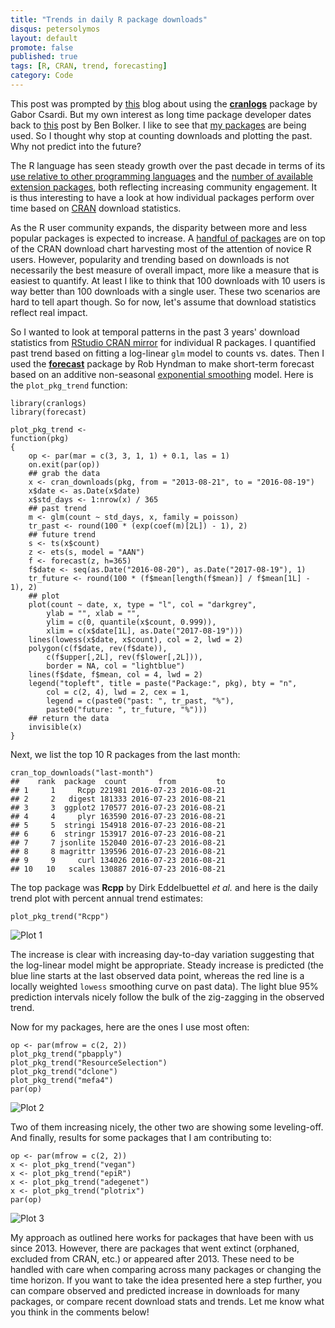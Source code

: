 ```yaml
---
title: "Trends in daily R package downloads"
disqus: petersolymos
layout: default
promote: false
published: true
tags: [R, CRAN, trend, forecasting]
category: Code
---
```


This post was prompted by [this](http://moderndata.plot.ly/using-cranlogs-in-r-with-plotly/) blog about using the [**cranlogs**](https://cran.r-project.org/web/packages/cranlogs/) package by Gabor Csardi. But my own interest
as long time package developer dates back to [this](https://rpubs.com/bbolker/3750) post by Ben Bolker. I like to see that
[my packages](http://cran.r-project.org/web/checks/check_summary_by_maintainer.html#address:solymos_at_ualberta.ca)
are being used. So I thought why stop at counting downloads and plotting
the past. Why not predict into the future?

The R language has seen steady growth over the past decade in terms of its
[use relative to other programming languages](http://blog.revolutionanalytics.com/2015/12/r-is-the-fastest-growing-language-on-stackoverflow.html)
and the [number of available extension packages](http://r4stats.com/2016/04/19/rs-growth-continues-to-accelerate/),
both reflecting increasing community engagement.
It is thus interesting to have a look at how individual
packages perform over time based on
[CRAN](https://cran.r-project.org/) download statistics.

As the R user community expands, the disparity between
more and less popular packages is expected to increase.
A [handful of packages](http://www.kdnuggets.com/2015/06/top-20-r-packages.html)
are on top of the CRAN download chart harvesting most of the attention
of novice R users.
However, popularity and trending based on downloads
is not necessarily the best measure of overall impact, more like a
measure that is easiest to quantify.
At least I like to think that 100 downloads with 10 users is way better than 100 downloads with a single user. These two scenarios are hard to tell apart though.
So for now, let's assume that download statistics reflect real impact.

So I wanted to look at temporal patterns in the past 3 years' download
statistics from [RStudio CRAN mirror](https://cran.rstudio.com/)
for individual R packages. I quantified past trend based
on fitting a log-linear `glm` model to counts vs. dates.
Then I used the [**forecast**](https://cran.r-project.org/web/packages/forecast/index.html) package by Rob Hyndman to make short-term forecast
based on an additive non-seasonal [exponential smoothing](http://www.exponentialsmoothing.net/) model. Here is the `plot_pkg_trend` function:

```{r}
library(cranlogs)
library(forecast)

plot_pkg_trend <-
function(pkg)
{
    op <- par(mar = c(3, 3, 1, 1) + 0.1, las = 1)
    on.exit(par(op))
    ## grab the data
    x <- cran_downloads(pkg, from = "2013-08-21", to = "2016-08-19")
    x$date <- as.Date(x$date)
    x$std_days <- 1:nrow(x) / 365
    ## past trend
    m <- glm(count ~ std_days, x, family = poisson)
    tr_past <- round(100 * (exp(coef(m)[2L]) - 1), 2)
    ## future trend
    s <- ts(x$count)
    z <- ets(s, model = "AAN")
    f <- forecast(z, h=365)
    f$date <- seq(as.Date("2016-08-20"), as.Date("2017-08-19"), 1)
    tr_future <- round(100 * (f$mean[length(f$mean)] / f$mean[1L] - 1), 2)
    ## plot
    plot(count ~ date, x, type = "l", col = "darkgrey",
        ylab = "", xlab = "",
        ylim = c(0, quantile(x$count, 0.999)),
        xlim = c(x$date[1L], as.Date("2017-08-19")))
    lines(lowess(x$date, x$count), col = 2, lwd = 2)
    polygon(c(f$date, rev(f$date)),
        c(f$upper[,2L], rev(f$lower[,2L])),
        border = NA, col = "lightblue")
    lines(f$date, f$mean, col = 4, lwd = 2)
    legend("topleft", title = paste("Package:", pkg), bty = "n",
        col = c(2, 4), lwd = 2, cex = 1,
        legend = c(paste0("past: ", tr_past, "%"),
        paste0("future: ", tr_future, "%")))
    ## return the data
    invisible(x)
}
```

Next, we list the top 10 R packages from the last month:

```{r}
cran_top_downloads("last-month")
##    rank  package  count       from         to
## 1     1     Rcpp 221981 2016-07-23 2016-08-21
## 2     2   digest 181333 2016-07-23 2016-08-21
## 3     3  ggplot2 170577 2016-07-23 2016-08-21
## 4     4     plyr 163590 2016-07-23 2016-08-21
## 5     5  stringi 154918 2016-07-23 2016-08-21
## 6     6  stringr 153917 2016-07-23 2016-08-21
## 7     7 jsonlite 152040 2016-07-23 2016-08-21
## 8     8 magrittr 139596 2016-07-23 2016-08-21
## 9     9     curl 134026 2016-07-23 2016-08-21
## 10   10   scales 130887 2016-07-23 2016-08-21
```

The top package was **Rcpp** by Dirk Eddelbuettel *et al.* and
here is the daily trend plot with percent annual trend estimates:

```{r}
plot_pkg_trend("Rcpp")
```

<img src="{{ site.baseurl }}/images/2016/08/23/plot1.png" class="img-responsive" alt="Plot 1">

The increase is clear with increasing day-to-day variation
suggesting that the log-linear model might be appropriate.
Steady increase is predicted (the blue line starts at the
last observed data point, whereas the
red line is a locally weighted `lowess` smoothing curve on
past data).
The light blue 95% prediction
intervals nicely follow the bulk of the zig-zagging in the
observed trend.

Now for my packages, here are the ones I use most often:

```{r}
op <- par(mfrow = c(2, 2))
plot_pkg_trend("pbapply")
plot_pkg_trend("ResourceSelection")
plot_pkg_trend("dclone")
plot_pkg_trend("mefa4")
par(op)
```

<img src="{{ site.baseurl }}/images/2016/08/23/plot2.png" class="img-responsive" alt="Plot 2">

Two of them increasing nicely, the other two are showing
some leveling-off. And finally,
results for some packages that I am contributing to:

```{r}
op <- par(mfrow = c(2, 2))
x <- plot_pkg_trend("vegan")
x <- plot_pkg_trend("epiR")
x <- plot_pkg_trend("adegenet")
x <- plot_pkg_trend("plotrix")
par(op)
```

<img src="{{ site.baseurl }}/images/2016/08/23/plot3.png" class="img-responsive" alt="Plot 3">

My approach as outlined here works for packages that have been with us
since 2013. However, there are packages that went extinct (orphaned,
excluded from CRAN, etc.) or appeared after 2013.
These need to be handled with care when comparing across
many packages or changing the time horizon.
If you want to take the idea presented here a step further,
you can compare observed and predicted increase in downloads for
many packages, or compare recent download stats and trends.
Let me know what you think in the comments below!

